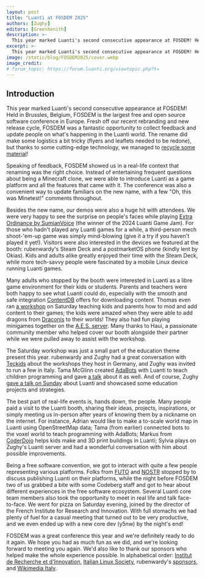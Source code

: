 ```yaml
---
layout: post
title: "Luanti at FOSDEM 2025"
authors: [Zughy]
editors: [GreenXenith]
description: >-
  This year marked Luanti's second consecutive appearance at FOSDEM! Held in Brussles, Belgium, FOSDEM is the largest free and open source software conference in Europe. Fresh off our recent rebranding and new release cycle, FOSDEM was a fantastic opportunity to collect feedback and update people on what's happening in the Luanti world.
excerpt: >-
  This year marked Luanti's second consecutive appearance at FOSDEM! Held in Brussles, Belgium, FOSDEM is the largest free and open source software conference in Europe. Fresh off our recent rebranding and new release cycle, FOSDEM was a fantastic opportunity to collect feedback and update people on what's happening in the Luanti world.
image: /static/blog/FOSDEM2025/cover.webp
image_credit: 
# forum_topic: https://forum.luanti.org/viewtopic.php?t=
---
```


<h2 class="sr-only">Introduction</h2>

This year marked Luanti's second consecutive appearance at FOSDEM! Held in Brussles, Belgium, FOSDEM is the largest free and open source software conference in Europe. Fresh off our recent rebranding and new release cycle, FOSDEM was a fantastic opportunity to collect feedback and update people on what's happening in the Luanti world. The rename did make some logistics a bit tricky (flyers and leaflets needed to be redone), but thanks to some cutting-edge technology, we managed to [recycle some material](https://fosstodon.org/@Luanti/113930126809143002)!  

Speaking of feedback, FOSDEM showed us in a real-life context that renaming was the right choice. Instead of entertaining frequent questions about being a Minecraft clone, we were able to introduce Luanti as a game platform and all the features that came with it. The conference was also a convenient way to update familiars on the new name, with a few "Oh, this was Minetest!" comments throughout.  

Besides the new name, our demos were also a huge hit with attendees. We were very happy to see the surprise on people's faces while playing [Extra Ordinance by SumianVoice](https://content.luanti.org/packages/Sumianvoice/extra_ordinance/) (the winner of the 2024 Luanti Game Jam). For those who hadn't played any Luanti games for a while, a third-person mech shoot-'em-up game was simply mind-blowing (give it a try if you haven't played it yet!). Visitors were also interested in the devices we featured at the booth: rubenwardy's Steam Deck and a postmarketOS phone (kindly lent by Okias). Kids and adults alike greatly enjoyed their time with the Steam Deck, while more tech-savvy people were fascinated by a mobile Linux device running Luanti games.  

Many adults who stopped by the booth were interested in Luanti as a libre game environment for their kids or students. Parents and teachers were both happy to see what Luanti could do, especially with the smooth and safe integration [ContentDB](https://content.luanti.org/) offers for downloading content. Thomas even ran [a workshop](https://fosdem.org/2025/schedule/event/fosdem-2025-6279-modsoup-recipe-and-ingredients-creating-a-modpack-gamepack-for-luanti-minetest/) on Saturday teaching kids and parents how to mod and add content to their games; the kids were amazed when they were able to add dragons from [Draconis](https://content.luanti.org/packages/ElCeejo/draconis/) to their worlds! They also had fun playing minigames together on the [A.E.S. server](https://aes.land/en). Many thanks to Haui, a passionate community member who helped cover our booth alongside their partner while we were pulled away to assist with the workshop.  

The Saturday workshop was just a small part of the education theme present this year. rubenwardy and Zughy had a great conversation with [Teckids](https://teckids.org/en/) about the workshops they host in Germany, and Zughy was invited to run a few in Italy. Tama McGlinn created [AdaBots](https://adabots.net/) with Luanti to teach children programming and gave [a talk](https://fosdem.org/2025/schedule/event/fosdem-2025-5851-adabots-programmable-minetest-bots/) about it as well. And of course, Zughy [gave a talk on Sunday](https://fosdem.org/2025/schedule/event/fosdem-2025-5795-free-your-games-luanti-/) about Luanti and showcased some education projects and strategies.  

The best part of real-life events is, hands down, the people. Many people paid a visit to the Luanti booth, sharing their ideas, projects, inspirations, or simply meeting us in-person after years of knowing them by a nickname on the internet. For instance, Adrian would like to make a to-scale world map in Luanti using OpenStreetMap data; Tama (from earlier) connected bots to the voxel world to teach programming with AdaBots; Markus from [CoderDojo](https://codeclub.org/en/coderdojo-community) helps kids make and 3D print buildings in Luanti; Sylvia plays on Zughy's Luanti server and had a wonderful conversation with him about possible improvements.  

Being a free software convention, we got to interact with quite a few people representing various platforms. Folks from [FUTO](https://www.futo.org/) and [NOSTR](https://nostr.com/) stopped by to discuss publishing Luanti on their platforms, while the night before FOSDEM two of us grabbed a bite with some Codeberg staff and got to hear about different experiences in the free software ecosystem. Several Luanti core team members also took the opportunity to meet in real life and talk face-to-face. We went for pizza on Saturday evening, joined by the director of the French Institute for Research and Innovation. With full stomachs we had plenty of fuel for a casual meeting that turned out to be very productive, and we even ended up with a new core dev (y5nw) by the night's end!  

FOSDEM was a great conference this year and we're definitely ready to do it again. We hope you had as much fun as we did, and we're looking forward to meeting you again. We'd also like to thank our sponsors who helped make the whole experience possible. In alphabetical order: [Institut de Recherche et d'Innovation](https://www.iri.centrepompidou.fr/?lang=en_us), [Italian Linux Society](https://www.ils.org/), rubenwardy's [sponsors](https://rubenwardy.com/donate/), and [Wikimedia Italy](https://www.wikimedia.it/).
